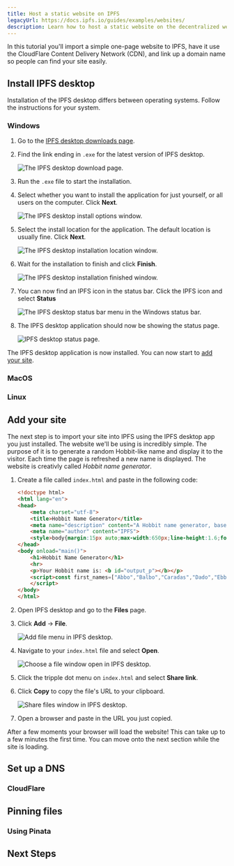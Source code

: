 ```yaml
---
title: Host a static website on IPFS
legacyUrl: https://docs.ipfs.io/guides/examples/websites/
description: Learn how to host a static website on the decentralized web using IPFS.
---
```


In this tutorial you'll import a simple one-page website to IPFS, have it use the CloudFlare Content Delivery Network (CDN), and link up a domain name so people can find your site easily.

## Install IPFS desktop

Installation of the IPFS desktop differs between operating systems. Follow the instructions for your system.

### Windows

1. Go to the [IPFS desktop downloads page](https://github.com/ipfs-shipyard/ipfs-desktop/releases).
2. Find the link ending in `.exe` for the latest version of IPFS desktop.

    ![The IPFS desktop download page.](/images/download-exe-page.png)

3. Run the `.exe` file to start the installation.
4. Select whether you want to install the application for just yourself, or all users on the computer. Click **Next**.

    ![The IPFS desktop install options window.](/images/install-options.png)

5. Select the install location for the application. The default location is usually fine. Click **Next**.

    ![The IPFS desktop installation location window.](/images/install-location.png)

6. Wait for the installation to finish and click **Finish**.

    ![The IPFS desktop installation finished window.](/images/install-finish.png)

7. You can now find an IPFS icon in the status bar. Click the IPFS icon and select **Status**

    ![The IPFS desktop status bar menu in the Windows status bar.](/images/ipfs-desktop-status-bar.png)

8. The IPFS desktop application should now be showing the status page.

    ![IPFS desktop status page.](/images/ipfs-desktop-status-page.png)

The IPFS desktop application is now installed. You can now start to [add your site](#add-your-site).

### MacOS

### Linux

## Add your site

The next step is to import your site into IPFS using the IPFS desktop app you just installed. The website we'll be using is incredibly simple. The purpose of it is to generate a random Hobbit-like name and display it to the visitor. Each time the page is refreshed a new name is displayed. The website is creativly called _Hobbit name generator_.

1. Create a file called `index.html` and paste in the following code:

    ```html
    <!doctype html>
    <html lang="en">
    <head>
        <meta charset="utf-8">
        <title>Hobbit Name Generator</title>
        <meta name="description" content="A Hobbit name generator, based of J.R.R Tolkien's 'Middle Earth'.">
        <meta name="author" content="IPFS">
        <style>body{margin:15px auto;max-width:650px;line-height:1.6;font-size:18px;color:#444;padding:0}</style>
    </head>
    <body onload="main()">
        <h1>Hobbit Name Generator</h1>
        <hr>
        <p>Your Hobbit name is: <b id="output_p"></b></p>
        <script>const first_names=["Abbo","Balbo","Caradas","Dado","Ebbo","Falco","Gararic","Humbert","Isumbras","Jolly","Kalimac","Lotho","Moro","Nordbert","Otto","Ponto","Rothad","Suger","Tassilo","Uffo","Vigor","Wulfram","Zwentibold","Achilla","Begona","Cosma","Dora","Estella","Forsythia","Goldilocks","Hyacynth","Iris","Jasmina","Kalmia","Lalia","Myrtle","Nigella","Opal","Primula","Ruellia","Silene","Tulip","Viola","Zinnia"];const last_names=["Boffin","Chubb","Diggle","Fairbairn","Galbasi","Harfoot","Lightfoot","Mugwort","Noaks","Oldbuck","Proudfoot","Roper","Sackville","Took","Underhill","Whitfoot","Zaragamba"];function main(){let name=first_names[Math.floor(Math.random()*first_names.length)]+" "+last_names[Math.floor(Math.random()*last_names.length)];document.querySelector('#output_p').innerHTML=name}
        </script>
    </body>
    </html>
    ```

2. Open IPFS desktop and go to the **Files** page.
3. Click **Add** → **File**.

    ![Add file menu in IPFS desktop.](/images/ipfs-desktop-add-file.png)

4. Navigate to your `index.html` file and select **Open**.

    ![Choose a file window open in IPFS desktop.](/images/ipfs-desktop-open-file.png)

5. Click the tripple dot menu on `index.html` and select **Share link**.
6. Click **Copy** to copy the file's URL to your clipboard.

    ![Share files window in IPFS desktop.](/images/ipfs-desktop-share-files.png)

7. Open a browser and paste in the URL you just copied.

After a few moments your browser will load the website! This can take up to a few minutes the first time. You can move onto the next section while the site is loading.

## Set up a DNS

### CloudFlare

## Pinning files

### Using Pinata

## Next Steps
